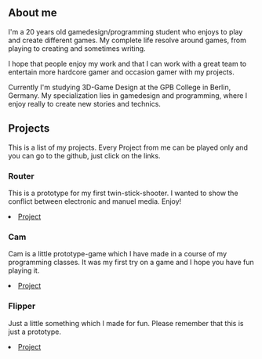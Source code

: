 ## About me
I'm a 20 years old gamedesign/programming student who enjoys to play and create different games. My complete life resolve around games, from playing to creating and sometimes writing.

I hope that people enjoy my work and that I can work with a great team to entertain more hardcore gamer and occasion gamer with my projects.

Currently I'm studying 3D-Game Design at the GPB College in Berlin, Germany. My specialization lies in gamedesign and programming, where I enjoy really to create new stories and technics.

## Projects
This is a list of my projects.
Every Project from me can be played only and you can go to the github, just click on the links.

### Router
This is a prototype for my first twin-stick-shooter. I wanted to show the conflict between electronic and manuel media. Enjoy!
<li><a href="https://github.com/CLina10/Router">Project</a></li>

### Cam
Cam is a little prototype-game which I have made in a course of my programming classes. It was my first try on a game and I hope you have fun playing it.
<li><a href="https://github.com/CLina10/Cam">Project</a></li>

### Flipper
Just a little something which I made for fun. Please remember that this is just a prototype.
<li><a href="https://github.com/CLina10/Flipper">Project</a></li>
